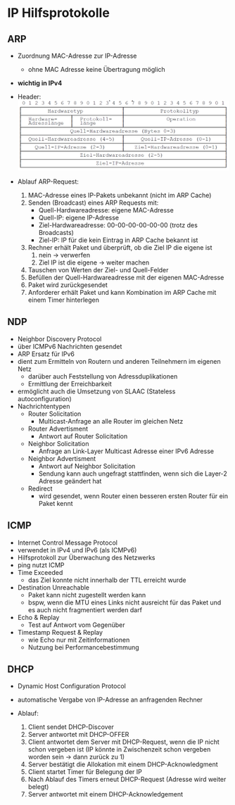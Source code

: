 # IP Hilfsprotokolle

## ARP

- Zuordnung MAC-Adresse zur IP-Adresse
  - ohne MAC Adresse keine Übertragung möglich
- **wichtig in IPv4**
- Header:
![ARP_Header](../images/ARP_Header.png)

- Ablauf ARP-Request:
  1. MAC-Adresse eines IP-Pakets unbekannt (nicht im ARP Cache)
  2. Senden (Broadcast) eines ARP Requests mit:
     - Quell-Hardwareadresse: eigene MAC-Adresse
     - Quell-IP: eigene IP-Adresse
     - Ziel-Hardwareadresse: 00-00-00-00-00-00 (trotz des Broadcasts)
     - Ziel-IP: IP für die kein Eintrag in ARP Cache bekannt ist
  3. Rechner erhält Paket und überprüft, ob die Ziel IP die eigene ist
     1. nein -> verwerfen
     2. Ziel IP ist die eigene -> weiter machen
  4. Tauschen von Werten der Ziel- und Quell-Felder
  5. Befüllen der Quell-Hardwareadresse mit der eigenen MAC-Adresse
  6. Paket wird zurückgesendet
  7. Anforderer erhält Paket und kann Kombination im ARP Cache mit einem Timer hinterlegen

## NDP

- Neighbor Discovery Protocol
- über ICMPv6 Nachrichten gesendet
- ARP Ersatz für IPv6
- dient zum Ermitteln von Routern und anderen Teilnehmern im eigenen Netz
  - darüber auch Feststellung von Adressduplikationen
  - Ermittlung der Erreichbarkeit
- ermöglicht auch die Umsetzung von SLAAC (Stateless autoconfiguration)
- Nachrichtentypen
  - Router Solicitation
    - Multicast-Anfrage an alle Router im gleichen Netz
  - Router Advertisment
    - Antwort auf Router Solicitation
  - Neighbor Solicitation
    - Anfrage an Link-Layer Multicast Adresse einer IPv6 Adresse
  - Neighbor Advertisment
    - Antwort auf Neighbor Solicitation
    - Sendung kann auch ungefragt stattfinden, wenn sich die Layer-2 Adresse geändert hat
  - Redirect
    - wird gesendet, wenn Router einen besseren ersten Router für ein Paket kennt

## ICMP

- Internet Control Message Protocol
- verwendet in IPv4 und IPv6 (als ICMPv6)
- Hilfsprotokoll zur Überwachung des Netzwerks
- ping nutzt ICMP
- Time Exceeded
  - das Ziel konnte nicht innerhalb der TTL erreicht wurde
- Destination Unreachable
  - Paket kann nicht zugestellt werden kann
  - bspw, wenn die MTU eines Links nicht ausreicht für das Paket und es auch nicht fragmentiert werden darf
- Echo & Replay
  - Test auf Antwort vom Gegenüber
- Timestamp Request & Replay
  - wie Echo nur mit Zeitinformationen
  - Nutzung bei Performancebestimmung

## DHCP

- Dynamic Host Configuration Protocol
- automatische Vergabe von IP-Adresse an anfragenden Rechner

- Ablauf:
  1. Client sendet DHCP-Discover
  2. Server antwortet mit DHCP-OFFER
  3. Client antwortet dem Server mit DHCP-Request, wenn die IP nicht schon vergeben ist (IP könnte in Zwischenzeit schon vergeben worden sein -> dann zurück zu 1)
  4. Server bestätigt die Allokation mit einem DHCP-Acknowledgment
  5. Client startet Timer für Belegung der IP
  6. Nach Ablauf des Timers erneut DHCP-Request (Adresse wird weiter belegt)
  7. Server antwortet mit einem DHCP-Acknowledgement

